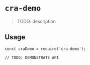 # `cra-demo`

> TODO: description

## Usage

```
const craDemo = require('cra-demo');

// TODO: DEMONSTRATE API
```
